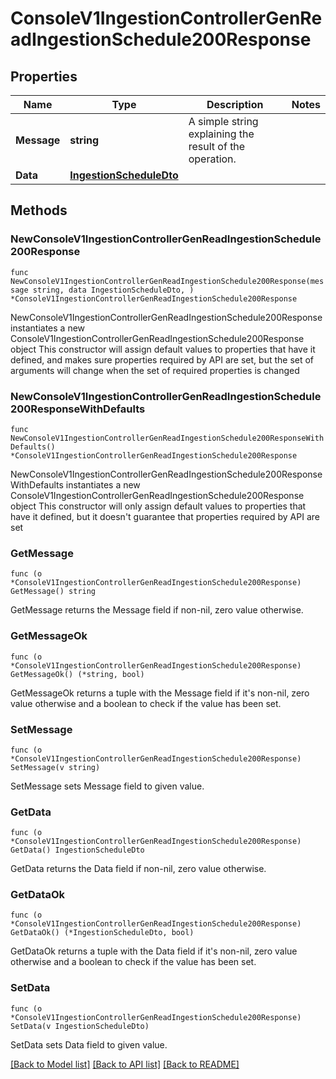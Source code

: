 # ConsoleV1IngestionControllerGenReadIngestionSchedule200Response

## Properties

Name | Type | Description | Notes
------------ | ------------- | ------------- | -------------
**Message** | **string** | A simple string explaining the result of the operation. | 
**Data** | [**IngestionScheduleDto**](IngestionScheduleDto.md) |  | 

## Methods

### NewConsoleV1IngestionControllerGenReadIngestionSchedule200Response

`func NewConsoleV1IngestionControllerGenReadIngestionSchedule200Response(message string, data IngestionScheduleDto, ) *ConsoleV1IngestionControllerGenReadIngestionSchedule200Response`

NewConsoleV1IngestionControllerGenReadIngestionSchedule200Response instantiates a new ConsoleV1IngestionControllerGenReadIngestionSchedule200Response object
This constructor will assign default values to properties that have it defined,
and makes sure properties required by API are set, but the set of arguments
will change when the set of required properties is changed

### NewConsoleV1IngestionControllerGenReadIngestionSchedule200ResponseWithDefaults

`func NewConsoleV1IngestionControllerGenReadIngestionSchedule200ResponseWithDefaults() *ConsoleV1IngestionControllerGenReadIngestionSchedule200Response`

NewConsoleV1IngestionControllerGenReadIngestionSchedule200ResponseWithDefaults instantiates a new ConsoleV1IngestionControllerGenReadIngestionSchedule200Response object
This constructor will only assign default values to properties that have it defined,
but it doesn't guarantee that properties required by API are set

### GetMessage

`func (o *ConsoleV1IngestionControllerGenReadIngestionSchedule200Response) GetMessage() string`

GetMessage returns the Message field if non-nil, zero value otherwise.

### GetMessageOk

`func (o *ConsoleV1IngestionControllerGenReadIngestionSchedule200Response) GetMessageOk() (*string, bool)`

GetMessageOk returns a tuple with the Message field if it's non-nil, zero value otherwise
and a boolean to check if the value has been set.

### SetMessage

`func (o *ConsoleV1IngestionControllerGenReadIngestionSchedule200Response) SetMessage(v string)`

SetMessage sets Message field to given value.


### GetData

`func (o *ConsoleV1IngestionControllerGenReadIngestionSchedule200Response) GetData() IngestionScheduleDto`

GetData returns the Data field if non-nil, zero value otherwise.

### GetDataOk

`func (o *ConsoleV1IngestionControllerGenReadIngestionSchedule200Response) GetDataOk() (*IngestionScheduleDto, bool)`

GetDataOk returns a tuple with the Data field if it's non-nil, zero value otherwise
and a boolean to check if the value has been set.

### SetData

`func (o *ConsoleV1IngestionControllerGenReadIngestionSchedule200Response) SetData(v IngestionScheduleDto)`

SetData sets Data field to given value.



[[Back to Model list]](../README.md#documentation-for-models) [[Back to API list]](../README.md#documentation-for-api-endpoints) [[Back to README]](../README.md)


